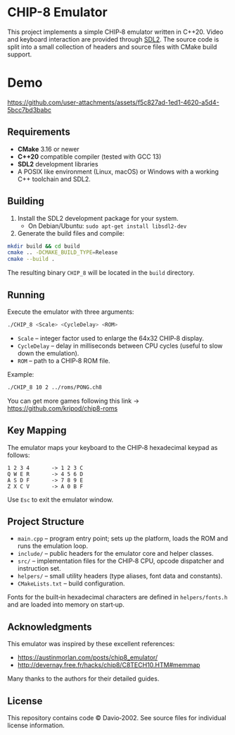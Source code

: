 # CHIP-8 Emulator

This project implements a simple CHIP‑8 emulator written in C++20. Video and keyboard interaction are provided through [SDL2](https://www.libsdl.org/). The source code is split into a small collection of headers and source files with CMake build support.

# Demo

https://github.com/user-attachments/assets/f5c827ad-1ed1-4620-a5d4-5bcc7bd3babc

## Requirements

- **CMake** 3.16 or newer
- **C++20** compatible compiler (tested with GCC 13)
- **SDL2** development libraries
- A POSIX like environment (Linux, macOS) or Windows with a working C++ toolchain and SDL2.

## Building

1. Install the SDL2 development package for your system.
   - On Debian/Ubuntu: `sudo apt-get install libsdl2-dev`
2. Generate the build files and compile:

```bash
mkdir build && cd build
cmake .. -DCMAKE_BUILD_TYPE=Release
cmake --build .
```

The resulting binary `CHIP_8` will be located in the `build` directory.

## Running

Execute the emulator with three arguments:

```bash
./CHIP_8 <Scale> <CycleDelay> <ROM>
```

- `Scale` – integer factor used to enlarge the 64x32 CHIP‑8 display.
- `CycleDelay` – delay in milliseconds between CPU cycles (useful to slow down the emulation).
- `ROM` – path to a CHIP‑8 ROM file.

Example:

```bash
./CHIP_8 10 2 ../roms/PONG.ch8
```

You can get more games following this link -> https://github.com/kripod/chip8-roms

## Key Mapping

The emulator maps your keyboard to the CHIP‑8 hexadecimal keypad as follows:

```
1 2 3 4       -> 1 2 3 C
Q W E R       -> 4 5 6 D
A S D F       -> 7 8 9 E
Z X C V       -> A 0 B F
```

Use `Esc` to exit the emulator window.

## Project Structure

- `main.cpp` – program entry point; sets up the platform, loads the ROM and runs the emulation loop.
- `include/` – public headers for the emulator core and helper classes.
- `src/` – implementation files for the CHIP‑8 CPU, opcode dispatcher and instruction set.
- `helpers/` – small utility headers (type aliases, font data and constants).
- `CMakeLists.txt` – build configuration.

Fonts for the built‑in hexadecimal characters are defined in `helpers/fonts.h` and are loaded into memory on start‑up.

## Acknowledgments

This emulator was inspired by these excellent references:

- <https://austinmorlan.com/posts/chip8_emulator/>
- <http://devernay.free.fr/hacks/chip8/C8TECH10.HTM#memmap>

Many thanks to the authors for their detailed guides.

## License

This repository contains code © Davio‑2002. See source files for individual license information.
